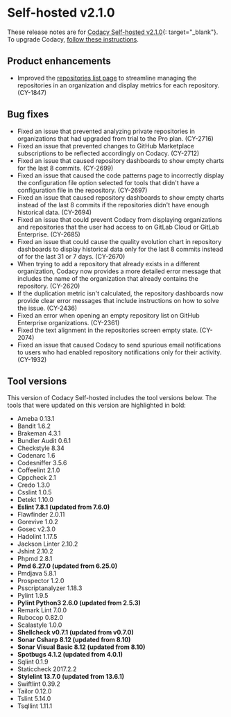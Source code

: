 # Self-hosted v2.1.0

These release notes are for [Codacy Self-hosted v2.1.0](https://github.com/codacy/chart/releases/tag/2.1.0){: target="_blank"}. To upgrade Codacy, [follow these instructions](/chart/maintenance/upgrade/).

## Product enhancements

-   Improved the [repositories list page](https://docs.codacy.com/organizations/managing-repositories-in-your-organization/) to streamline managing the repositories in an organization and display metrics for each repository. (CY-1847)

## Bug fixes

-   Fixed an issue that prevented analyzing private repositories in organizations that had upgraded from trial to the Pro plan. (CY-2716)
-   Fixed an issue that prevented changes to GitHub Marketplace subscriptions to be reflected accordingly on Codacy. (CY-2712)
-   Fixed an issue that caused repository dashboards to show empty charts for the last 8 commits. (CY-2699)
-   Fixed an issue that caused the code patterns page to incorrectly display the configuration file option selected for tools that didn't have a configuration file in the repository. (CY-2697)
-   Fixed an issue that caused repository dashboards to show empty charts instead of the last 8 commits if the repositories didn't have enough historical data. (CY-2694)
-   Fixed an issue that could prevent Codacy from displaying organizations and repositories that the user had access to on GitLab Cloud or GitLab Enterprise. (CY-2685)
-   Fixed an issue that could cause the quality evolution chart in repository dashboards to display historical data only for the last 8 commits instead of for the last 31 or 7 days. (CY-2670)
-   When trying to add a repository that already exists in a different organization, Codacy now provides a more detailed error message that includes the name of the organization that already contains the repository. (CY-2620)
-   If the duplication metric isn't calculated, the repository dashboards now provide clear error messages that include instructions on how to solve the issue. (CY-2436)
-   Fixed an error when opening an empty repository list on GitHub Enterprise organizations. (CY-2361)
-   Fixed the text alignment in the repositories screen empty state. (CY-2074)
-   Fixed an issue that caused Codacy to send spurious email notifications to users who had enabled repository notifications only for their activity. (CY-1932)

## Tool versions

This version of Codacy Self-hosted includes the tool versions below. The tools that were updated on this version are highlighted in bold:

-   Ameba 0.13.1
-   Bandit 1.6.2
-   Brakeman 4.3.1
-   Bundler Audit 0.6.1
-   Checkstyle 8.34
-   Codenarc 1.6
-   Codesniffer 3.5.6
-   Coffeelint 2.1.0
-   Cppcheck 2.1
-   Credo 1.3.0
-   Csslint 1.0.5
-   Detekt 1.10.0
-   **Eslint 7.8.1 (updated from 7.6.0)**
-   Flawfinder 2.0.11
-   Gorevive 1.0.2
-   Gosec v2.3.0
-   Hadolint 1.17.5
-   Jackson Linter 2.10.2
-   Jshint 2.10.2
-   Phpmd 2.8.1
-   **Pmd 6.27.0 (updated from 6.25.0)**
-   Pmdjava 5.8.1
-   Prospector 1.2.0
-   Psscriptanalyzer 1.18.3
-   Pylint 1.9.5
-   **Pylint Python3 2.6.0 (updated from 2.5.3)**
-   Remark Lint 7.0.0
-   Rubocop 0.82.0
-   Scalastyle 1.0.0
-   **Shellcheck v0.7.1 (updated from v0.7.0)**
-   **Sonar Csharp 8.12 (updated from 8.10)**
-   **Sonar Visual Basic 8.12 (updated from 8.10)**
-   **Spotbugs 4.1.2 (updated from 4.0.1)**
-   Sqlint 0.1.9
-   Staticcheck 2017.2.2
-   **Stylelint 13.7.0 (updated from 13.6.1)**
-   Swiftlint 0.39.2
-   Tailor 0.12.0
-   Tslint 5.14.0
-   Tsqllint 1.11.1
